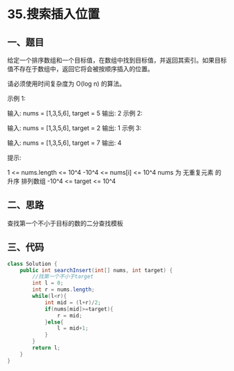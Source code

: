 # 35.搜索插入位置

## 一、题目

给定一个排序数组和一个目标值，在数组中找到目标值，并返回其索引。如果目标值不存在于数组中，返回它将会被按顺序插入的位置。

请必须使用时间复杂度为 O(log n) 的算法。

 

示例 1:

输入: nums = [1,3,5,6], target = 5
输出: 2
示例 2:

输入: nums = [1,3,5,6], target = 2
输出: 1
示例 3:

输入: nums = [1,3,5,6], target = 7
输出: 4


提示:

1 <= nums.length <= 10^4
-10^4 <= nums[i] <= 10^4
nums 为 无重复元素 的 升序 排列数组
-10^4 <= target <= 10^4



## 二、思路

查找第一个不小于目标的数的二分查找模板

## 三、代码

```java
class Solution {
    public int searchInsert(int[] nums, int target) {
        //找第一个不小于target
        int l = 0;
        int r = nums.length;
        while(l<r){
            int mid = (l+r)/2;
            if(nums[mid]>=target){
                r = mid;
            }else{
                l = mid+1;
            }
        }
        return l;
    }
}
```


